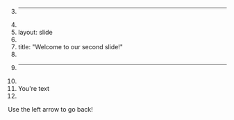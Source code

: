 3.	---
4.	
5.	layout: slide
6.	
7.	title: "Welcome to our second slide!"
8.	
9.	---
10.	
11.	You're text
12.	
Use the left arrow to go back!
